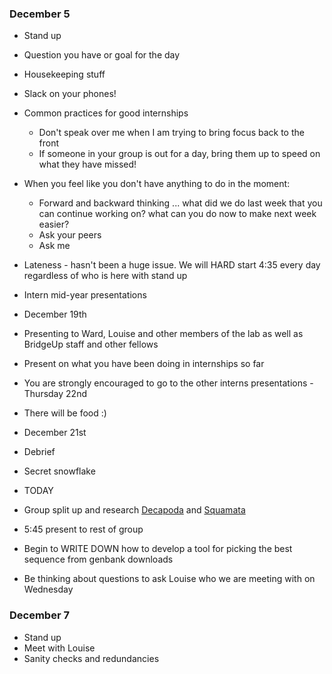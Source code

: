 ### December 5 ###
* Stand up
 * Question you have or goal for the day
* Housekeeping stuff
 * Slack on your phones!
 * Common practices for good internships
   * Don't speak over me when I am trying to bring focus back to the front
    * If someone in your group is out for a day, bring them up to speed on what they have missed!
  * When you feel like you don't have anything to do in the moment:
    * Forward and backward thinking ... what did we do last week that you can continue working on? what can you do now to make next week easier?
    * Ask your peers
    * Ask me
 * Lateness - hasn't been a huge issue. We will HARD start 4:35 every day regardless of who is here with stand up
* Intern mid-year presentations
 * December 19th
 * Presenting to Ward, Louise and other members of the lab as well as BridgeUp staff and other fellows
 * Present on what you have been doing in internships so far
 * You are strongly encouraged to go to the other interns presentations - Thursday 22nd
 * There will be food :) 
* December 21st
 * Debrief
 * Secret snowflake
 
* TODAY 
 * Group split up and research [Decapoda](https://en.wikipedia.org/wiki/Decapoda) and [Squamata](https://en.wikipedia.org/wiki/Squamata)
 * 5:45 present to rest of group
 * Begin to WRITE DOWN how to develop a tool for picking the best sequence from genbank downloads
 * Be thinking about questions to ask Louise who we are meeting with on Wednesday

### December 7 ###
* Stand up
* Meet with Louise
* Sanity checks and redundancies 

